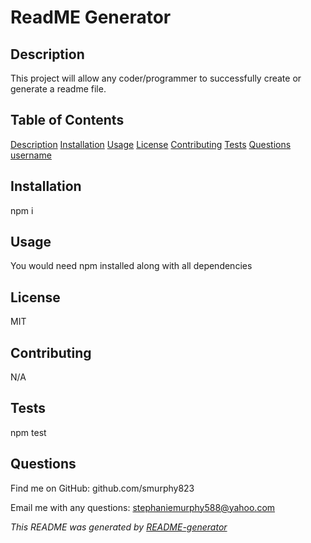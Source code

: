 # ReadME Generator

  ## Description
   This project will allow any coder/programmer to successfully create or generate a readme file.

  ## Table of Contents
   [Description](#description)
   [Installation](#installation)
   [Usage](#usage)
   [License](#license)
   [Contributing](#contributing)
   [Tests](#tests)
   [Questions](#questions)
   [username](#username)


  ## Installation
  npm i  

  ## Usage
  You would need npm installed along with all dependencies

  ## License
  MIT

  ## Contributing
  N/A

  ## Tests
  npm test

  ## Questions
 

  Find me on GitHub: github.com/smurphy823

  Email me with any questions: stephaniemurphy588@yahoo.com

 _This README was generated by [README-generator](https://github.com/smurphy823/README-generator)_

  
